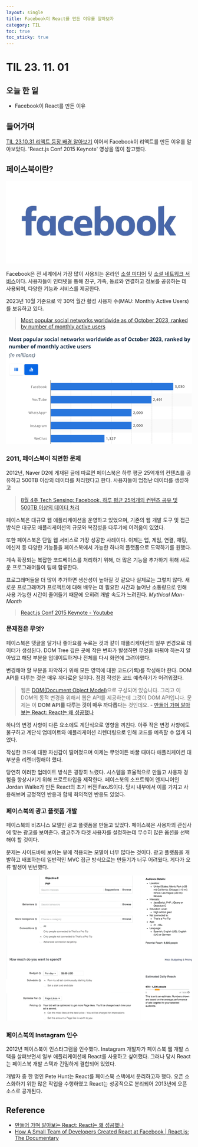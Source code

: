 ```yaml
---
layout: single
title: Facebook이 React를 만든 이유를 알아보자
category: TIL
toc: true
toc_sticky: true
---
```


# TIL 23. 11. 01

## 오늘 한 일

- Facebook이 React를 만든 이유


## 들어가며

[TIL 23.10.31 리액트 등장 배경 알아보기](https://scseong.github.io/til/231031TIL/) 이어서 Facebook이 리액트를 만든 이유를 알아보았다. 'React.js Conf 2015 Keynote' 영상을 많이 참고했다.

## 페이스북이란?

![image-20231101214020986](/assets/images/2023-11-01-231101TIL/image-20231101214020986.png)

Facebook은 전 세계에서 가장 많이 사용되는 온라인 [소셜 미디어](https://ko.wikipedia.org/wiki/소셜_미디어) 및 [소셜 네트워크 서비스](https://ko.wikipedia.org/wiki/소셜_네트워크_서비스)이다. 사용자들이 인터넷을 통해 친구, 가족, 동료와 연결하고 정보를 공유하는 데 사용되며, 다양한 기능과 서비스를 제공한다.

2023년 10월 기준으로 약 30억 월간 활성 사용자 수(MAU: Monthly Active Users)를 보유하고 있다.

>  [Most popular social networks worldwide as of October 2023, ranked by number of monthly active users](https://www.statista.com/statistics/272014/global-social-networks-ranked-by-number-of-users/)

![image-20231101195540441](/assets/images/2023-11-01-231101TIL/image-20231101195540441.png)

### 2011, 페이스북이 직면한 문제

2012년, Naver D2에 게재된 글에 따르면 페이스북은 하루 평균 25억개의 컨텐츠를 공유하고 500TB 이상의 데이터를 처리했다고 한다.  사용자들이 엄청난 데이터를 생성하고  

> [8월 4주 Tech Sensing: Facebook, 하루 평균 25억개의 컨텐츠 공유 및 500TB 이상의 데이터 처리](https://d2.naver.com/helloworld/138070)

페이스북은 대규모 웹 애플리케이션을 운영하고 있었으며, 기존의 웹 개발 도구 및 접근 방식은 대규모 애플리케이션의 규모와 복잡성을 다루기에 어려움이 있었다. 

또한 페이스북은 단일 웹 서비스로 가장 성공한 사례이다. 이제는 앱, 게임, 연결, 채팅, 메신저 등 다양한 기능들을 페이스북에서 가능한 하나의 플랫폼으로 도약하기를 원했다. 

계속 확장되는 복잡한 코드베이스를 처리하기 위해, 더 많은 기능을 추가하기 위해 새로운 프로그래머들이 팀에 합류한다. 

프로그래머들을 더 많이 추가하면 생산성이 높아질 것 같으나 실제로는 그렇지 않다. 새로운 프로그래머가 프로젝트에 대해 배우는 데 필요한 시간과 늘어난 소통량으로 인해 사용 가능한 시간이 줄어들기 때문에 오히려 개발 속도가 느려진다. *Mythical Man-Month*

> [React.js Conf 2015 Keynote - Youtube](https://www.youtube.com/watch?v=KVZ-P-ZI6W4)

### 문제점은 무엇?

페이스북은 댓글을 달거나 좋아요를 누르는 것과 같이 애플리케이션의 일부 변경으로 데이터가 생성된다. DOM Tree 깊은 곳에 작은 변화가 발생하면 무엇을 바꿔야 하는지 알아냈고 해당 부분을 업데이트하거나 전체를 다시 화면에 그려야했다.

변경해야 할 부분을 파악하기 위해 모든 영역에 대한 코드(기록)를 작성해야 한다. DOM API를 다루는 것은 매우 까다로운 일이다. 점점 작성한 코드 예측하기가 어려워졌다. 

> 웹은 [DOM(Document Object Model)](https://developer.mozilla.org/ko/docs/Web/API/Document_Object_Model/Introduction)으로 구성되어 있습니다. 그리고 이 DOM의 동적 변경을 위해서 웹은 API를 제공하는데 그것이 DOM API입니다. 문제는 이 **DOM API를 다루는 것이 매우 까다롭다**는 것인데요. - [만들어 가며 알아보는 React: React는 왜 성공했나](https://techblog.woowahan.com/8311/)

하나의 변경 사항이 다른 요소에도 계단식으로 영향을 끼친다. 아주 작은 변경 사항에도 불구하고 계단식 업데이트와 애플리케이션 리렌더링으로 인해 코드를 예측할 수 없게 되었다.

작성한 코드에 대한 자신감이 떨어졌으며 이제는 무엇이든 바꿀 때마다 애플리케이션 대부분을 리렌더링해야 했다. 

당연히 이러한 업데이트 방식은 굉장히 느렸다. 시스템을 효율적으로 만들고 사용자 경험을 향상시키기 위해 프로토타입을 제작한다. 페이스북의 소프트웨어 엔지니어인 Jordan Walke가 만든 React의 초기 버전 FaxJS이다. 당시 내부에서 이를 가지고 사용해보며 긍정적인 반응과 함께 회의적인 반응도 있었다. 

### 페이스북의 광고 플랫폼 개발

페이스북의 비즈니스 모델인 광고 플랫폼을 만들고 있었다. 페이스북은 사용자의 관심사에 맞는 광고를 보여준다. 광고주가 타겟 사용자를 설정하는데 무수히 많은 옵션을 선택해야 할 것이다.

문제는 사이드바에 보이는 뷰에 적용되는 모델이 너무 많다는 것이다. 광고 플랫폼을 개발하고 배포하는데 일반적인 MVC 접근 방식으로는 만들기가 너무 어려웠다. 게다가 오류 발생이 빈번했다.

![image-20231101231152210](/assets/images/2023-11-01-231101TIL/image-20231101231152210.png)

### 페이스북의 Instagram 인수

2012년 페이스북이 인스타그램을 인수했다. Instagram 개발자가 페이스북 웹 개발 스택을 살펴보면서 일부 애플리케이션에 React를 사용하고 싶어했다. 그러나 당시 React는 페이스북 개발 스택과 긴밀하게 결합되어 있었다.

개발자 중 한 명인 Pete Hunt는 React를 페이스북 스택에서 분리하고자 했다. 오픈 소스화하기 위한 많은 작업을 수행하였고 React는 성공적으로 분리되어 2013년에 오픈 소스로 공개된다.

## Reference

- [만들어 가며 알아보는 React: React는 왜 성공했나](https://techblog.woowahan.com/8311/)
- [How A Small Team of Developers Created React at Facebook | React.js: The Documentary](https://www.youtube.com/watch?v=8pDqJVdNa44)
